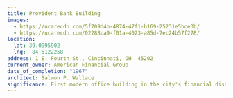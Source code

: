 ```yaml
---
title: Provident Bank Building
images:
  - https://ucarecdn.com/5f709d4b-4874-47f1-b169-25231e5bce3b/
  - https://ucarecdn.com/02288ca9-f01a-4023-a85d-7ec24b57f278/
location:
  lat: 39.0995902
  lng: -84.5122258
address: 1 E. Fourth St., Cincinnati, OH  45202
current_owner: American Financial Group
date_of_completion: "1967"
architect: Salmon P. Wallace
significance: First modern office building in the city's financial district
---
```

